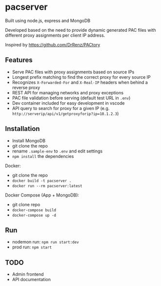# pacserver

Built using node.js, express and MongoDB

Developed based on the need to provide dynamic generated PAC files with different proxy assignments per client IP address.

Inspired by https://github.com/DrRenz/PACtory

## Features

- Serve PAC files with proxy assignments based on source IPs
- Longest prefix matching to find the correct proxy for every source IP
- Recognizes `X-Forwarded-For` and `X-Real-IP` headers when behind a reverse proxy
- REST API for managing networks and proxy exceptions
- PAC file validation before serving (default test URL in `.env`)
- Dev container included for easy development in vscode
- API query to search for proxy for a given IP (e.g. `http://serverip/api/v1/getproxyforip?ip=10.1.2.3`)

## Installation

- Install MongoDB
- git clone the repo
- rename `.sample-env` to `.env` and edit settings
- `npm install` the dependencies

Docker:

- git clone the repo
- `docker build -t pacserver .`
- `docker run --rm pacserver:latest`

Docker Compose (App + MongoDB):

- git clone repo
- `docker-compose build`
- `docker-compose up -d`

## Run

- nodemon run: `npm run start:dev`
- prod run: `npm start`

## TODO
- Admin frontend
- API documentation